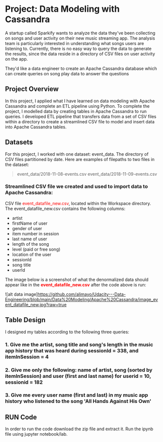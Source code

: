 # Project: Data Modeling with Cassandra

A startup called Sparkify wants to analyze the data they've been collecting on songs and user activity on their new music streaming app. The analysis team is particularly interested in understanding what songs users are listening to. Currently, there is no easy way to query the data to generate the results, since the data reside in a directory of CSV files on user activity on the app.

They'd like a data engineer to create an Apache Cassandra database which can create queries on song play data to answer the questions

## Project Overview

In this project, I applied what I have learned on data modeling with Apache Cassandra and complete an ETL pipeline using Python. To complete the project, I modelled data by creating tables in Apache Cassandra to run queries. I developed  ETL pipeline that transfers data from a set of CSV files within a directory to create a streamlined CSV file to model and insert data into Apache Cassandra tables.


## Datasets
For this project, I worked with one dataset: event_data. The directory of CSV files partitioned by date. Here are examples of filepaths to two files in the dataset:

>event_data/2018-11-08-events.csv
>event_data/2018-11-09-events.csv

### Streamlined CSV file we created and used to import data to Apache Cassandra:

CSV file  <font color=red>event_datafile_new.csv</font>, located within the Workspace directory.  The event_datafile_new.csv contains the following columns: 

- artist 
- firstName of user
- gender of user
- item number in session
- last name of user
- length of the song
- level (paid or free song)
- location of the user
- sessionId
- song title
- userId

The image below is a screenshot of what the denormalized data should appear like in the <font color=red>**event_datafile_new.csv**</font> after the code above is run:<br>

![alt data image]<https://github.com/alimayo/Udacity---Data-Engineering/blob/main/Data%20Modeling/Apache%20Cassandra/image_event_datafile_new.jpg?raw=true>

## Table Design

I designed my tables according to the following three queries:

### 1. Give me the artist, song title and song's length in the music app history that was heard during  sessionId = 338, and itemInSession  = 4


### 2. Give me only the following: name of artist, song (sorted by itemInSession) and user (first and last name) for userid = 10, sessionid = 182
    

### 3. Give me every user name (first and last) in my music app history who listened to the song 'All Hands Against His Own'

## RUN Code

In order to run the code download the zip file and extract it. Run the ipynb file using jupyter notebook/lab. 
